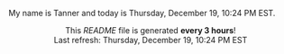 My name is Tanner and today is Thursday, December 19, 10:24 PM EST.

<p align="center">This <i>README</i> file is generated <b>every 3 hours</b>!</br>Last refresh: Thursday, December 19, 10:24 PM EST<br /></p>
